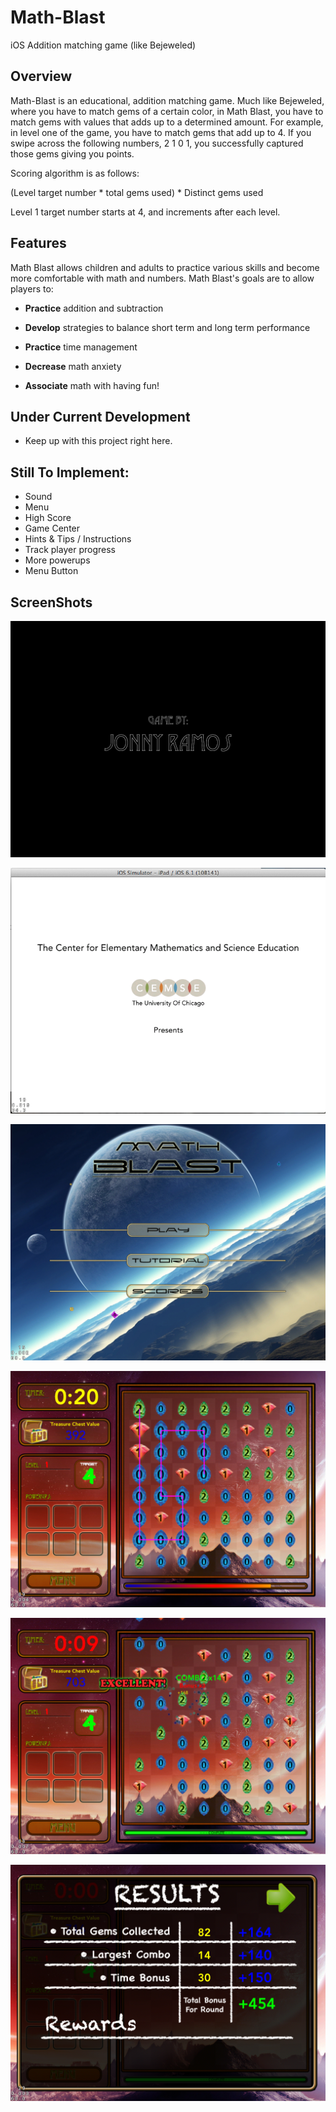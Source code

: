 Math-Blast
==========

iOS Addition matching game (like Bejeweled)

## Overview

Math-Blast is an educational, addition matching game. Much like Bejeweled, where you have to match gems of a certain color, in Math Blast, you have to match gems with values that adds up to a determined amount. For example, in level one of the game, you have to match gems that add up to 4. If you swipe across the following numbers, 2 1 0 1, you successfully captured those gems giving you points.

Scoring algorithm is as follows:

(Level target number * total gems used) * Distinct gems used

Level 1 target number starts at 4, and increments after each level.


## Features

Math Blast allows children and adults to practice various skills and become more comfortable with math and numbers. Math Blast's goals are to allow players to:

  * **Practice**  addition and subtraction
  
  * **Develop** strategies to balance short term and long term performance
  
  * **Practice** time management
  
  * **Decrease** math anxiety
  
  * **Associate** math with having fun!

## Under Current Development

  * Keep up with this project right here. 

## **Still To Implement:**

  * Sound
  * Menu
  * High Score
  * Game Center
  * Hints & Tips / Instructions
  * Track player progress
  * More powerups
  * Menu Button

## ScreenShots

![Alt text](screen9.png "Screenshot 5")

![Alt text](screen5.png "Screenshot 5")

![Alt text](screen10.PNG "Screenshot 5")

![Alt text](screen6.PNG "Screenshot 6")

![Alt text](screen7.PNG "Screenshot 7")

![Alt text](screen8.PNG "Screenshot 8")


